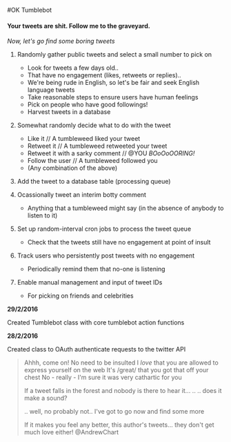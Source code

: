 #OK Tumblebot
#### Your tweets are shit. Follow me to the graveyard.
_Now, let's go find some boring tweets_



1. Randomly gather public tweets and select a small number to pick on
	* Look for tweets a few days old..
	* That have no engagement (likes, retweets or replies)..
	* We're being rude in English, so let's be fair and seek English language tweets
	* Take reasonable steps to ensure users have human feelings
	* Pick on people who have good followings!
	* Harvest tweets in a database

2. Somewhat randomly decide what to do with the tweet
	* Like it								// A tumbleweed liked your tweet
	* Retweet it							// A tumbleweed retweeted your tweet
	* Retweet it with a sarky comment		// @YOU _BOoOoOORING!_
	* Follow the user						// A tumbleweed followed you
	* (Any combination of the above)
	
3. Add the tweet to a database table (processing queue)
	
4. Ocassionally tweet an interim botty comment
	* Anything that a tumbleweed might say (in the absence of anybody to listen to it)
	
5. Set up random-interval cron jobs to process the tweet queue
	* Check that the tweets still have no engagement at point of insult
	
6. Track users who persistently post tweets with no engagement
	* Periodically remind them that no-one is listening

7. Enable manual management and input of tweet IDs
	* For picking on friends and celebrities












__29/2/2016__

Created Tumblebot class with core tumblebot action functions


__28/2/2016__

Created class to OAuth authenticate requests to the twitter API










> Ahhh, come on!
> No need to be insulted
> I *love* that you are allowed to express yourself on the web
> 		It's /great/ that you got that off your chest
> 			No - really - I'm sure it was very cathartic for you
>
> If a tweet falls in the forest and nobody is there to hear it...
> ..
> .. does it make a sound?
> 
> .. well, no probably not.. I've got to go now and find some more
>
> 
>
> If it makes you feel any better, this author's tweets... they don't get much love either!
> @AndrewChart

